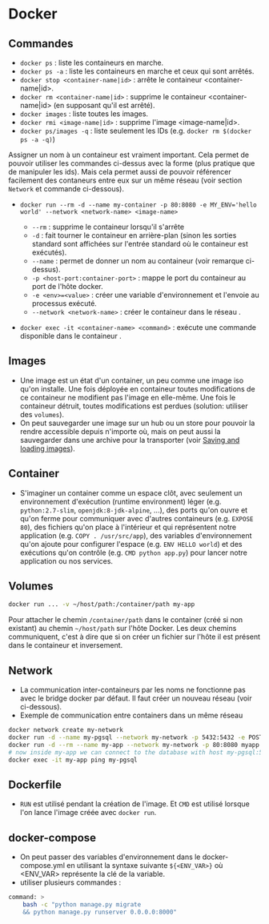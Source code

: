 # Docker

## Commandes

- `docker ps` : liste les containeurs en marche.
- `docker ps -a` : liste les containeurs en marche et ceux qui sont arrêtés.
- `docker stop <container-name|id>` : arrête le containeur <container-name|id>.
- `docker rm <container-name|id>` : supprime le containeur <container-name|id> (en supposant qu'il est arrêté).
- `docker images` : liste toutes les images.
- `docker rmi <image-name|id>` : supprime l'image <image-name|id>.
- `docker ps/images -q` : liste seulement les IDs (e.g. `docker rm $(docker ps -a -q)`)

Assigner un nom à un containeur est vraiment important. Cela permet de pouvoir utiliser les commandes ci-dessus avec la forme <container-name> (plus pratique que de manipuler les ids). Mais cela permet aussi de pouvoir référencer facilement des contaneurs entre eux sur un même réseau (voir section `Network` et commande ci-dessous).

- `docker run --rm -d --name my-container -p 80:8080 -e MY_ENV='hello world' --network <network-name> <image-name>`
    - `--rm` : supprime le containeur lorsqu'il s'arrête
    - `-d` : fait tourner le containeur en arrière-plan (sinon les sorties standard sont affichées sur l'entrée standard où le containeur est exécutés).
    - `--name` : permet de donner un nom au containeur (voir remarque ci-dessus).
    - `-p <host-port:container-port>` : mappe le port <container-port> du containeur au port <host-port> de l'hôte docker.
    - `-e <env>=<value>` : créer une variable d'environnement et l'envoie au processus exécuté.
    - `--network <network-name>` : créer le containeur dans le réseau <network-name>.

- `docker exec -it <container-name> <command>` : exécute une commande disponible dans le containeur <container-name>.

## Images

- Une image est un état d'un container, un peu comme une image iso qu'on installe. Une fois déployée en containeur toutes modifications de ce containeur ne modifient pas l'image en elle-même. Une fois le containeur détruit, toutes modifications est perdues (solution: utiliser des `volumes`).
- On peut sauvegarder une image sur un hub ou un store pour pouvoir la rendre accessible depuis n'importe où, mais on peut aussi la sauvegarder dans une archive pour la transporter (voir [Saving and loading images](https://ropenscilabs.github.io/r-docker-tutorial/04-Dockerhub.html)).

## Container

- S'imaginer un container comme un espace clôt, avec seulement un environnement d'exécution (runtime environment) léger (e.g. `python:2.7-slim`, `openjdk:8-jdk-alpine`, ...), des ports qu'on ouvre et qu'on ferme pour communiquer avec d'autres containeurs (e.g. `EXPOSE 80`), des fichiers qu'on place à l'intérieur et qui représentent notre application (e.g. `COPY . /usr/src/app`), des variables d'environnement qu'on ajoute pour configurer l'espace (e.g. `ENV HELLO world`) et des exécutions qu'on contrôle (e.g. `CMD python app.py`) pour lancer notre application ou nos services.

## Volumes

```bash
docker run ... -v ~/host/path:/container/path my-app
```
Pour attacher le chemin `/container/path` dans le container (créé si non existant) au chemin `~/host/path` sur l'hôte Docker. Les deux chemins communiquent, c'est à dire que si on créer un fichier sur l'hôte il est présent dans le containeur et inversement.

## Network

- La communication inter-containeurs par les noms ne fonctionne pas avec le bridge docker par défaut. Il faut créer un nouveau réseau (voir ci-dessous).
- Exemple de communication entre containers dans un même réseau
```bash
docker network create my-network
docker run -d --name my-pgsql --network my-network -p 5432:5432 -e POSTGRES_PASSWORD=secret postgres
docker run -d --rm --name my-app --network my-network -p 80:8080 myapp
# now inside my-app we can connect to the database with host my-pgsql:5432
docker exec -it my-app ping my-pgsql
```

## Dockerfile

- `RUN` est utilisé pendant la création de l'image. Et `CMD` est utilisé lorsque l'on lance l'image créée avec `docker run`.


## docker-compose

- On peut passer des variables d'environnement dans le docker-compose.yml en utilisant la syntaxe suivante `${<ENV_VAR>}` où <ENV_VAR> représente la clé de la variable.
- utiliser plusieurs commandes :
```bash
command: >
    bash -c "python manage.py migrate
    && python manage.py runserver 0.0.0.0:8000"
```


